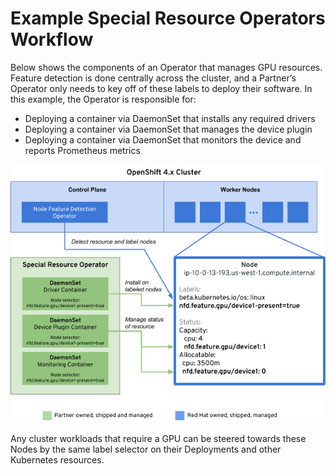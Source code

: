 # Example Special Resource Operators Workflow

Below shows the components of an Operator that manages GPU resources. Feature detection is done centrally across the cluster, and a Partner’s Operator only needs to key off of these labels to deploy their software. In this example, the Operator is responsible for:  


* Deploying a container via DaemonSet that installs any required drivers
* Deploying a container via DaemonSet that manages the device plugin
* Deploying a container via DaemonSet that monitors the device and reports Prometheus metrics

![](../.gitbook/assets/si4rjdj9i93m5wzqcihb6wg.png)

Any cluster workloads that require a GPU can be steered towards these Nodes by the same label selector on their Deployments and other Kubernetes resources.

  


